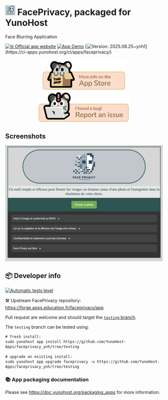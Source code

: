 <!--
N.B.: This README was automatically generated by <https://github.com/YunoHost/apps_tools/blob/main/readme_generator>
It shall NOT be edited by hand.
-->

<h1>
  <img src="https://raw.githubusercontent.com/YunoHost/apps/main/logos/faceprivacy.png" width="32px" alt="Logo of FacePrivacy">
  FacePrivacy, packaged for YunoHost
</h1>

Face Blurring Application

[![🌐 Official app website](https://img.shields.io/badge/Official_app_website-darkgreen?style=for-the-badge)](https://faceprivacy.forge.apps.education.fr/app/)
[![App Demo](https://img.shields.io/badge/App_Demo-blue?style=for-the-badge)](https://faceprivacy.forge.apps.education.fr/app/)
[![Version: 2025.08.25~ynh1](https://img.shields.io/badge/Version-2025.08.25~ynh1-rgba(0,150,0,1)?style=for-the-badge)](https://ci-apps.yunohost.org/ci/apps/faceprivacy/)

<div align="center">
<a href="https://apps.yunohost.org/app/faceprivacy"><img height="100px" src="https://github.com/YunoHost/yunohost-artwork/raw/refs/heads/main/badges/neopossum-badges/badge_more_info_on_the_appstore.svg"/></a>
<a href="https://github.com/YunoHost-Apps/faceprivacy_ynh/issues"><img height="100px" src="https://github.com/YunoHost/yunohost-artwork/raw/refs/heads/main/badges/neopossum-badges/badge_report_an_issue.svg"/></a>
</div>


## Screenshots
![Screenshot of FacePrivacy](./doc/screenshots/screenshot.png)

## 📦 Developer info

[![Automatic tests level](https://apps.yunohost.org/badge/cilevel/faceprivacy)](https://ci-apps.yunohost.org/ci/apps/faceprivacy/)

🛠️ Upstream FacePrivacy repository: <https://forge.apps.education.fr/faceprivacy/app>

Pull request are welcome and should target the [`testing` branch](https://github.com/YunoHost-Apps/faceprivacy_ynh/tree/testing).

The `testing` branch can be tested using:
```
# fresh install:
sudo yunohost app install https://github.com/YunoHost-Apps/faceprivacy_ynh/tree/testing

# upgrade an existing install:
sudo yunohost app upgrade faceprivacy -u https://github.com/YunoHost-Apps/faceprivacy_ynh/tree/testing
```

### 📚 App packaging documentation

Please see <https://doc.yunohost.org/packaging_apps> for more information.
